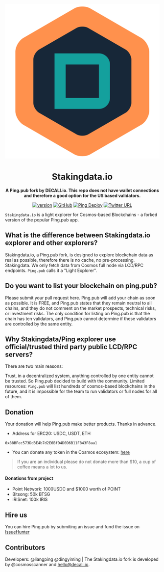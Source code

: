 <div align="center">

![Stakingdata.io](./public/logo.svg)

<h1>Stakingdata.io</h1>

**A Ping.pub fork by DECALI.io. This repo does not have wallet connections and therefore a good option for the US based validators.**

[![version](https://img.shields.io/github/tag/ping-pub/explorer.svg)](https://github.com/ping-pub/explorer/releases/latest)
[![GitHub](https://img.shields.io/github/license/ping-pub/explorer.svg)](https://github.com/ping-pub/explorer/blob/master/LICENSE)
[![Ping Deploy](https://github.com/ping-pub/explorer/actions/workflows/mainnet-deploy.yaml/badge.svg)](https://github.com/ping-pub/explorer/actions/workflows/mainnet-deploy.yaml)
[![Twitter URL](https://img.shields.io/twitter/url/https/twitter.com/bukotsunikki.svg?style=social&label=Follow%20%40DECALI.io)](https://twitter.com/decaliio)

</div>

`Stakingdata.io` is a light explorer for Cosmos-based Blockchains - a forked version of the popular Ping.pub app.

## What is the difference between Stakingdata.io explorer and other explorers? 

Stakingdata.io, a Ping.pub fork, is designed to explore blockchain data as real as possible, therefore there is no cache, no pre-processing. Stakingdata. We only fetch data from Cosmos full node via LCD/RPC endpoints. `Ping.pub` calls it a "Light Explorer".

## Do you want to list your blockchain on ping.pub?

Please submit your pull request here. Ping.pub will add your chain as soon as possible. It is FREE, and Ping.pub states that they remain neutral to all chains, and they do not comment on the market prospects, technical risks, or investment risks. The only condition for listing on Ping.pub is that the chain has ten validators, and Ping.pub cannot determine if these validators are controlled by the same entity.

## Why Stakingdata/Ping explorer use official/trusted third party public LCD/RPC servers?

There are two main reasons:

Trust, in a decentralized system, anything controlled by one entity cannot be trusted. So Ping.pub decided to build with the community.
Limited resources: `Ping.pub` will list hundreds of cosmos-based blockchains in the future, and it is impossible for the team to run validators or full nodes for all of them.


## Donation

Your donation will help Ping.pub make better products. Thanks in advance.

 - Address for ERC20: USDC, USDT, ETH
```
0x88BFec573Dd3E4b7d2E6BfD4D0D6B11F843F8aa1
```

 - You can donate any token in the Cosmos ecosystem: [here](https://ping.pub/coffee)

> If you are an individual please do not donate more than $10, a cup of coffee means a lot to us.

#### Donations from project

- Point Network: 1000USDC and $1000 worth of POINT
- Bitsong: 50k BTSG
- IRISnet: 100k IRIS

## Hire us

You can hire Ping.pub by submiting an issue and fund the issue on [IssueHunter](https://issuehunt.io/r/ping-pub/explorer)


## Contributors

Developers: @liangping @dingyiming | The Stakingdata.io fork is developed by @cosmosscanner and hello@decali.io.

